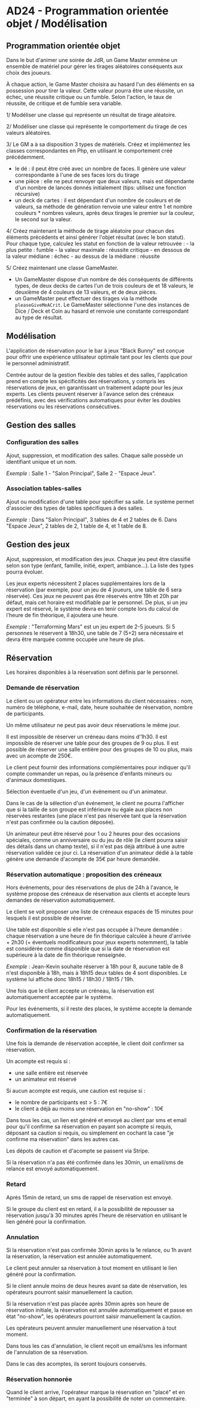 # AD24 - Programmation orientée objet / Modélisation

## Programmation orientée objet

Dans le but d'animer une soirée de JdR, un Game Master emmène un ensemble de matériel pour gérer les tirages aléatoires conséquents aux choix des joueurs.

À chaque action, le Game Master choisira au hasard l'un des éléments en sa possession pour tirer la valeur.
Cette valeur pourra être une réussite, un échec, une réussite critique ou un fumble. Selon l'action, le taux de réussite, de critique et de fumble sera variable.

1/ Modéliser une classe qui représente un résultat de tirage aléatoire.

2/ Modéliser une classe qui représente le comportement du tirage de ces valeurs aléatoires.

3/ Le GM a à sa disposition 3 types de matériels. Créez et implémentez les classes correspondantes en Php, en utilisant le comportement créé précédemment.
 - le dé : il peut être créé avec un nombre de faces. Il génère une valeur correspondante à l'une de ses faces lors du tirage
 - une pièce : elle ne peut renvoyer que deux valeurs, mais est dépendante d'un nombre de lancés donnés initialement (tips: utilisez une fonction récursive)
 - un deck de cartes : il est dépendant d'un nombre de couleurs et de valeurs, sa méthode de génération renvoie une valeur entre 1 et nombre couleurs * nombres valeurs, après deux tirages le premier sur la couleur, le second sur la valeur.

4/ Créez maintenant la méthode de tirage aléatoire pour chacun des éléments précédents et ainsi générer l'objet résultat (avec le bon statut).
Pour chaque type, calculez les statut en fonction de la valeur retrouvée :
    - la plus petite : fumble
    - la valeur maximale : réussite critique
    - en dessous de la valeur médiane : échec
    - au dessus de la médiane : réussite

5/ Créez maintenant une classe GameMaster.
 - Un GameMaster dispose d'un nombre de dés conséquents de différents types, de deux decks de cartes l'un de trois couleurs de et 18 valeurs, le deuxième de 4 couleurs de 13 valeurs, et de deux pièces.
 - un GameMaster peut effectuer des tirages via la méthode `pleaseGiveMeACrit`. Le GameMaster sélectionne l'une des instances de Dice / Deck et Coin au hasard et renvoie une constante correspondant au type de résultat.

## Modélisation

L'application de réservation pour le bar à jeux "Black Bunny" est conçue pour offrir une expérience utilisateur optimale tant pour les clients que pour le personnel administratif.

Centrée autour de la gestion flexible des tables et des salles, l'application prend en compte les spécificités des réservations, y compris les réservations de jeux, en garantissant un traitement adapté pour les jeux experts.
Les clients peuvent réserver à l'avance selon des créneaux prédéfinis, avec des vérifications automatiques pour éviter les doubles réservations ou les réservations consécutives.

## Gestion des salles

### Configuration des salles

Ajout, suppression, et modification des salles.
Chaque salle possède un identifiant unique et un nom.

_Exemple_ : Salle 1 - "Salon Principal", Salle 2 - "Espace Jeux".

### Association tables-salles
Ajout ou modification d'une table pour spécifier sa salle.
Le système permet d'associer des types de tables spécifiques à des salles.

_Exemple_ : Dans "Salon Principal", 3 tables de 4 et 2 tables de 6. Dans "Espace Jeux", 2 tables de 2, 1 table de 4, et 1 table de 8.

## Gestion des jeux

Ajout, suppression, et modification des jeux.
Chaque jeu peut être classifié selon son type (enfant, famille, initié, expert, ambiance...). La liste des types pourra évoluer.

Les jeux experts nécessitent 2 places supplémentaires lors de la réservation (par exemple, pour un jeu de 4 joueurs, une table de 6 sera réservée). Ces jeux ne peuvent pas être réservés entre 19h et 20h par défaut, mais cet horaire est modifiable par le personnel. De plus, si un jeu expert est réservé, le système devra en tenir compte lors du calcul de l'heure de fin théorique, il ajoutera une heure.

_Exemple_ : "Terraforming Mars" est un jeu expert de 2-5 joueurs. Si 5 personnes le réservent à 18h30, une table de 7 (5+2) sera nécessaire et devra être marquée comme occupée une heure de plus.

## Réservation

Les horaires disponibles à la réservation sont définis par le personnel.

### Demande de réservation

Le client ou un opérateur entre les informations du client nécessaires : nom, numéro de téléphone, e-mail, date, heure souhaitée de réservation, nombre de participants.

Un même utilisateur ne peut pas avoir deux réservations le même jour.

Il est impossible de réserver un créneau dans moins d'1h30.
Il est impossible de réserver une table pour des groupes de 9 ou plus.
Il est possible de réserver une salle entière pour des groupes de 10 ou plus, mais avec un acompte de 250€.

Le client peut fournir des informations complémentaires pour indiquer qu'il compte commander un repas, ou la présence d'enfants mineurs ou d'animaux domestiques.

Sélection éventuelle d'un jeu, d'un événement ou d'un animateur.

Dans le cas de la sélection d'un événement, le client ne pourra l'afficher que si la taille de son groupe est inférieure ou égale aux places non réservées restantes (une place n'est pas réservée tant que la réservation n'est pas confirmée ou la caution déposée).

Un animateur peut être réservé pour 1 ou 2 heures pour des occasions spéciales, comme un anniversaire ou du jeu de rôle (le client pourra saisir des détails dans un champ texte), si il n'est pas déjà attribué à une autre réservation validée ce jour ci. La réservation d'un animateur dédié à la table génère une demande d'acompte de 35€ par heure demandée.

### Réservation automatique : proposition des créneaux

Hors événements, pour des réservations de plus de 24h à l'avance, le système propose des créneaux de réservation aux clients et accepte leurs demandes de réservation automatiquement.

Le client se voit proposer une liste de créneaux espacés de 15 minutes pour lesquels il est possible de réserver.

Une table est disponible si elle n'est pas occupée à l'heure demandée : chaque réservation a une heure de fin théorique calculée à heure d'arrivée + 2h30 (+ éventuels modificateurs pour jeux experts notemment), la table est considérée comme disponible que si la date de réservation est supérieure à la date de fin théorique renseignée.

_Exemple_ : Jean-Kevin souhaite réserver à 18h pour 8, aucune table de 8 n'est disponible à 18h, mais à 18h15 deux tables de 4 sont disponibles. Le système lui affiche donc 18h15 / 18h30 / 18h15 / 19h.

Une fois que le client accepte un créneau, la réservation est automatiquement acceptée par le système.

Pour les événements, si il reste des places, le système accepte la demande automatiquement.

### Confirmation de la réservation

Une fois la demande de réservation acceptée, le client doit confirmer sa réservation.

Un acompte est requis si :
  - une salle entière est réservée
  - un animateur est réservé

Si aucun acompte est requis, une caution est requise si :
  - le nombre de participants est > 5 : 7€
  - le client a déjà au moins une réservation en "no-show" : 10€

Dans tous les cas, un lien est généré et envoyé au client par sms et email pour qu'il confirme sa réservation en payant son acompte si requis, déposant sa caution si requis, ou simplement en cochant la case "je confirme ma réservation" dans les autres cas.

Les dépots de caution et d'acompte se passent via Stripe.

Si la réservation n'a pas été confirmée dans les 30min, un email/sms de relance est envoyé automatiquement.

### Retard

Après 15min de retard, un sms de rappel de réservation est envoyé.

Si le groupe du client est en retard, il a la possibilité de repousser sa réservation jusqu'à 30 minutes après l'heure de réservation en utilisant le lien généré pour la confirmation.

### Annulation

Si la réservation n'est pas confirmée 30min après la 1e relance, ou 1h avant la réservation, la réservation est annulée automatiquement.

Le client peut annuler sa réservation à tout moment en utilisant le lien généré pour la confirmation.

Si le client annule moins de deux heures avant sa date de réservation, les opérateurs pourront saisir manuellement la caution.

Si la réservation n'est pas placée après 30min après son heure de réservation initiale, la réservation est annulée automatiquement et passe en état "no-show", les opérateurs pourront saisir manuellement la caution.

Les opérateurs peuvent annuler manuellement une réservation à tout moment.

Dans tous les cas d'annulation, le client reçoit un email/sms les informant de l'annulation de sa réservation.

Dans le cas des acomptes, ils seront toujours conservés.

### Réservation honnorée

Quand le client arrive, l'opérateur marque la réservation en "placé" et en "terminée" à son départ, en ayant la possibilité de noter un commentaire.

